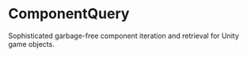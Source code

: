 # ComponentQuery
Sophisticated garbage-free component iteration and retrieval for Unity game objects.
